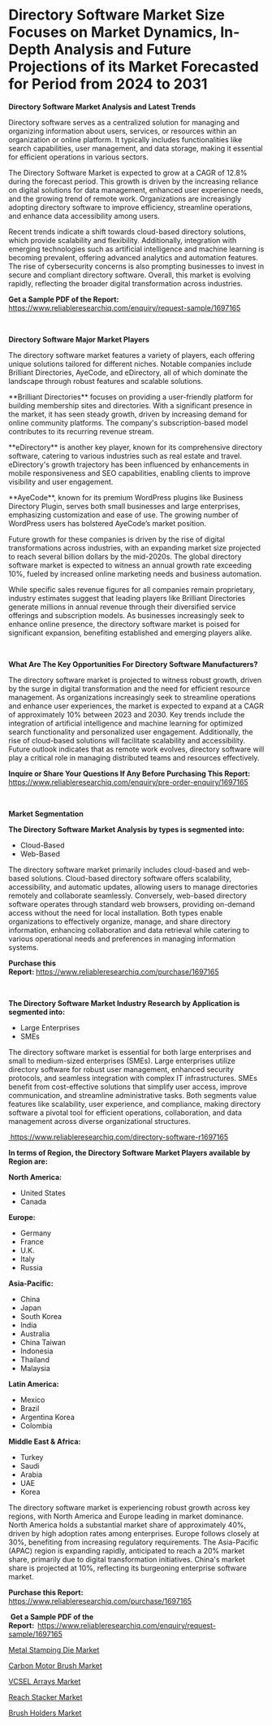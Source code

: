<p><h1>Directory Software Market Size Focuses on Market Dynamics, In-Depth Analysis and Future Projections of its Market Forecasted for Period from 2024 to 2031</h1></p><p><strong>Directory Software Market Analysis and Latest Trends</strong></p>
<p><p>Directory software serves as a centralized solution for managing and organizing information about users, services, or resources within an organization or online platform. It typically includes functionalities like search capabilities, user management, and data storage, making it essential for efficient operations in various sectors.</p><p>The Directory Software Market is expected to grow at a CAGR of 12.8% during the forecast period. This growth is driven by the increasing reliance on digital solutions for data management, enhanced user experience needs, and the growing trend of remote work. Organizations are increasingly adopting directory software to improve efficiency, streamline operations, and enhance data accessibility among users.</p><p>Recent trends indicate a shift towards cloud-based directory solutions, which provide scalability and flexibility. Additionally, integration with emerging technologies such as artificial intelligence and machine learning is becoming prevalent, offering advanced analytics and automation features. The rise of cybersecurity concerns is also prompting businesses to invest in secure and compliant directory software. Overall, this market is evolving rapidly, reflecting the broader digital transformation across industries.</p></p>
<p><strong>Get a Sample PDF of the Report:&nbsp;</strong> <a href="https://www.reliableresearchiq.com/enquiry/request-sample/1697165?utm_campaign=1461&utm_medium=2&utm_source=Github&utm_content=ia&utm_term=20102024&utm_id=directory-software">https://www.reliableresearchiq.com/enquiry/request-sample/1697165</a></p>
<p>&nbsp;</p>
<p><strong>Directory Software Major Market Players</strong></p>
<p><p>The directory software market features a variety of players, each offering unique solutions tailored for different niches. Notable companies include Brilliant Directories, AyeCode, and eDirectory, all of which dominate the landscape through robust features and scalable solutions.</p><p>**Brilliant Directories** focuses on providing a user-friendly platform for building membership sites and directories. With a significant presence in the market, it has seen steady growth, driven by increasing demand for online community platforms. The company's subscription-based model contributes to its recurring revenue stream.</p><p>**eDirectory** is another key player, known for its comprehensive directory software, catering to various industries such as real estate and travel. eDirectory's growth trajectory has been influenced by enhancements in mobile responsiveness and SEO capabilities, enabling clients to improve visibility and user engagement. </p><p>**AyeCode**, known for its premium WordPress plugins like Business Directory Plugin, serves both small businesses and large enterprises, emphasizing customization and ease of use. The growing number of WordPress users has bolstered AyeCode’s market position.</p><p>Future growth for these companies is driven by the rise of digital transformations across industries, with an expanding market size projected to reach several billion dollars by the mid-2020s. The global directory software market is expected to witness an annual growth rate exceeding 10%, fueled by increased online marketing needs and business automation.</p><p>While specific sales revenue figures for all companies remain proprietary, industry estimates suggest that leading players like Brilliant Directories generate millions in annual revenue through their diversified service offerings and subscription models. As businesses increasingly seek to enhance online presence, the directory software market is poised for significant expansion, benefiting established and emerging players alike.</p></p>
<p>&nbsp;</p>
<p><strong>What Are The Key Opportunities For Directory Software Manufacturers?</strong></p>
<p><p>The directory software market is projected to witness robust growth, driven by the surge in digital transformation and the need for efficient resource management. As organizations increasingly seek to streamline operations and enhance user experiences, the market is expected to expand at a CAGR of approximately 10% between 2023 and 2030. Key trends include the integration of artificial intelligence and machine learning for optimized search functionality and personalized user engagement. Additionally, the rise of cloud-based solutions will facilitate scalability and accessibility. Future outlook indicates that as remote work evolves, directory software will play a critical role in managing distributed teams and resources effectively.</p></p>
<p><strong>Inquire or Share Your Questions If Any Before Purchasing This Report:</strong> <a href="https://www.reliableresearchiq.com/enquiry/pre-order-enquiry/1697165?utm_campaign=1461&utm_medium=2&utm_source=Github&utm_content=ia&utm_term=20102024&utm_id=directory-software">https://www.reliableresearchiq.com/enquiry/pre-order-enquiry/1697165</a></p>
<p>&nbsp;</p>
<p><strong>Market Segmentation</strong></p>
<p><strong>The Directory Software Market Analysis by types is segmented into:</strong></p>
<p><ul><li>Cloud-Based</li><li>Web-Based</li></ul></p>
<p><p>The directory software market primarily includes cloud-based and web-based solutions. Cloud-based directory software offers scalability, accessibility, and automatic updates, allowing users to manage directories remotely and collaborate seamlessly. Conversely, web-based directory software operates through standard web browsers, providing on-demand access without the need for local installation. Both types enable organizations to effectively organize, manage, and share directory information, enhancing collaboration and data retrieval while catering to various operational needs and preferences in managing information systems.</p></p>
<p><strong>Purchase this Report:&nbsp;</strong><a href="https://www.reliableresearchiq.com/purchase/1697165?utm_campaign=1461&utm_medium=2&utm_source=Github&utm_content=ia&utm_term=20102024&utm_id=directory-software">https://www.reliableresearchiq.com/purchase/1697165</a></p>
<p>&nbsp;</p>
<p><strong>The Directory Software Market Industry Research by Application is segmented into:</strong></p>
<p><ul><li>Large Enterprises</li><li>SMEs</li></ul></p>
<p><p>The directory software market is essential for both large enterprises and small to medium-sized enterprises (SMEs). Large enterprises utilize directory software for robust user management, enhanced security protocols, and seamless integration with complex IT infrastructures. SMEs benefit from cost-effective solutions that simplify user access, improve communication, and streamline administrative tasks. Both segments value features like scalability, user experience, and compliance, making directory software a pivotal tool for efficient operations, collaboration, and data management across diverse organizational structures.</p></p>
<p><a href="https://www.reliableresearchiq.com/directory-software-r1697165?utm_campaign=1461&utm_medium=2&utm_source=Github&utm_content=ia&utm_term=20102024&utm_id=directory-software">&nbsp;https://www.reliableresearchiq.com/directory-software-r1697165</a></p>
<p><strong>In terms of Region, the Directory Software Market Players available by Region are:</strong></p>
<p>
    <p> <strong> North America: </strong>
        <ul>
            <li>United States</li>
            <li>Canada</li>
        </ul>
        </p> 
    <p> <strong> Europe: </strong>
        <ul>
            <li>Germany</li>
            <li>France</li>
            <li>U.K.</li>
            <li>Italy</li>
            <li>Russia</li>
        </ul>
        </p> 
    <p> <strong> Asia-Pacific: </strong>
        <ul>
            <li>China</li>
            <li>Japan</li>
            <li>South Korea</li>
            <li>India</li>
            <li>Australia</li>
            <li>China Taiwan</li>
            <li>Indonesia</li>
            <li>Thailand</li>
            <li>Malaysia</li>
        </ul>
        </p> 
    <p> <strong> Latin America: </strong>
        <ul>
            <li>Mexico</li>
            <li>Brazil</li>
            <li>Argentina Korea</li>
            <li>Colombia</li>
        </ul>
        </p> 
    <p> <strong> Middle East & Africa: </strong>
        <ul>
            <li>Turkey</li>
            <li>Saudi</li>
            <li>Arabia</li>
            <li>UAE</li>
            <li>Korea</li>
        </ul>
    </p>
    </p>
<p><p>The directory software market is experiencing robust growth across key regions, with North America and Europe leading in market dominance. North America holds a substantial market share of approximately 40%, driven by high adoption rates among enterprises. Europe follows closely at 30%, benefiting from increasing regulatory requirements. The Asia-Pacific (APAC) region is expanding rapidly, anticipated to reach a 20% market share, primarily due to digital transformation initiatives. China's market share is projected at 10%, reflecting its burgeoning enterprise software market.</p></p>
<p><strong>Purchase this Report: </strong><a href="https://www.reliableresearchiq.com/purchase/1697165?utm_campaign=1461&utm_medium=2&utm_source=Github&utm_content=ia&utm_term=20102024&utm_id=directory-software">https://www.reliableresearchiq.com/purchase/1697165</a></p>
<p>&nbsp;<strong>Get a Sample PDF of the Report:&nbsp;&nbsp;</strong><a href="https://www.reliableresearchiq.com/enquiry/request-sample/1697165?utm_campaign=1461&utm_medium=2&utm_source=Github&utm_content=ia&utm_term=20102024&utm_id=directory-software">https://www.reliableresearchiq.com/enquiry/request-sample/1697165</a></p>
<p><strong></strong></p>
<p><p><a href="https://github.com/dave2as/Market-Research-Report-List-1/blob/main/metal-stamping-die-market.md?utm_campaign=1461&utm_medium=2&utm_source=Github&utm_content=ia&utm_term=20102024&utm_id=directory-software">Metal Stamping Die Market</a></p><p><a href="https://issuu.com/reportprime-2/docs/carbon-motor-brush-market-size-2030_d60308f0340bdf?utm_campaign=1461&utm_medium=2&utm_source=Github&utm_content=ia&utm_term=20102024&utm_id=directory-software">Carbon Motor Brush Market</a></p><p><a href="https://github.com/seemagartingsvo/Market-Research-Report-List-1/blob/main/vcsel-arrays-market.md?utm_campaign=1461&utm_medium=2&utm_source=Github&utm_content=ia&utm_term=20102024&utm_id=directory-software">VCSEL Arrays Market</a></p><p><a href="https://www.linkedin.com/pulse/key-drivers-reach-stacker-market-trends-future-outlook-2024-2031-fd5vf?utm_campaign=1461&utm_medium=2&utm_source=Github&utm_content=ia&utm_term=20102024&utm_id=directory-software">Reach Stacker Market</a></p><p><a href="https://issuu.com/reportprime-2/docs/brush-holders-market-size-2030.pptx_6966ae7eb980c2?utm_campaign=1461&utm_medium=2&utm_source=Github&utm_content=ia&utm_term=20102024&utm_id=directory-software">Brush Holders Market</a></p></p>